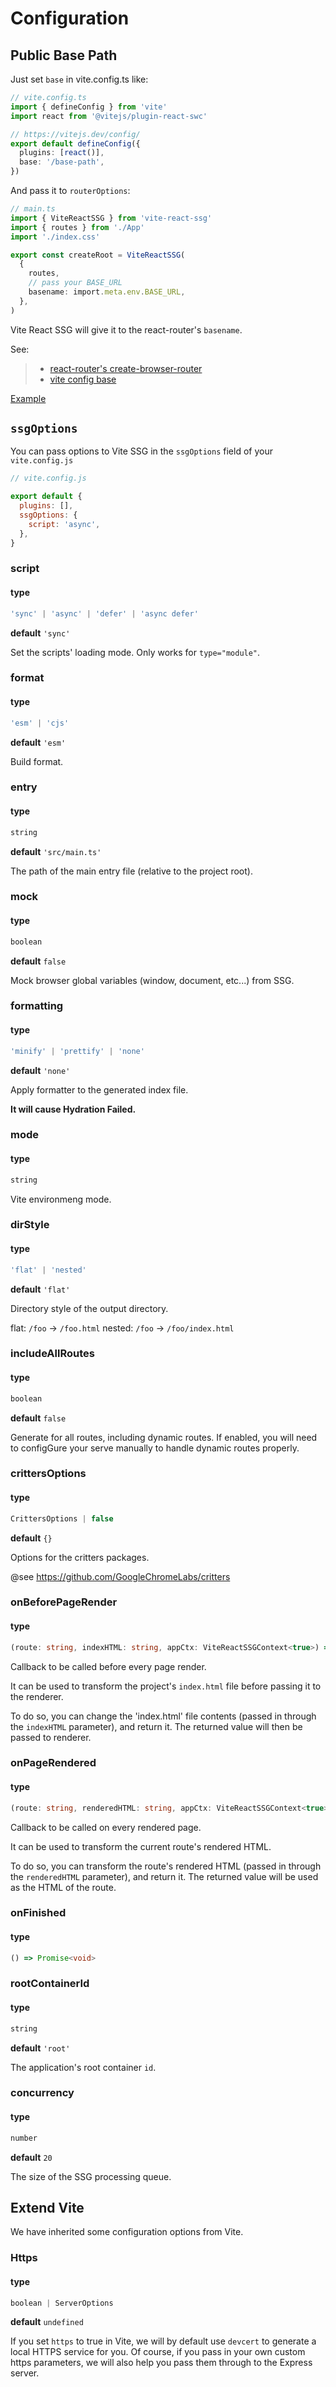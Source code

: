 # Configuration

## Public Base Path

Just set `base` in vite.config.ts like:

```ts
// vite.config.ts
import { defineConfig } from 'vite'
import react from '@vitejs/plugin-react-swc'

// https://vitejs.dev/config/
export default defineConfig({
  plugins: [react()],
  base: '/base-path',
})
```

And pass it to `routerOptions`:

```ts {9-10}
// main.ts
import { ViteReactSSG } from 'vite-react-ssg'
import { routes } from './App'
import './index.css'

export const createRoot = ViteReactSSG(
  {
    routes,
    // pass your BASE_URL
    basename: import.meta.env.BASE_URL,
  },
)
```

Vite React SSG will give it to the react-router's `basename`.

See:

> - [react-router's create-browser-router](https://reactrouter.com/en/main/routers/create-browser-router#basename)
> - [vite config base](https://cn.vitejs.dev/config/shared-options.html#base)

[Example](https://github.com/Daydreamer-riri/vite-react-ssg/blob/main/examples/lazy-pages/vite.config.ts)

## `ssgOptions`

You can pass options to Vite SSG in the `ssgOptions` field of your `vite.config.js`

```js
// vite.config.js

export default {
  plugins: [],
  ssgOptions: {
    script: 'async',
  },
}
```

### script

#### type

```ts
'sync' | 'async' | 'defer' | 'async defer'
```

**default** `'sync'`

Set the scripts' loading mode. Only works for `type="module"`.

### format

#### type

```ts
'esm' | 'cjs'
```

**default** `'esm'`

Build format.

### entry

#### type

```ts
string
```

**default** `'src/main.ts'`

The path of the main entry file (relative to the project root).

### mock

#### type

```ts
boolean
```

**default** `false`

Mock browser global variables (window, document, etc...) from SSG.

### formatting

#### type

```ts
'minify' | 'prettify' | 'none'
```

**default** `'none'`

Apply formatter to the generated index file.

**It will cause Hydration Failed.**

### mode

#### type

```ts
string
```

Vite environmeng mode.

### dirStyle

#### type

```ts
'flat' | 'nested'
```

**default** `'flat'`

Directory style of the output directory.

flat: `/foo` -> `/foo.html`
nested: `/foo` -> `/foo/index.html`

### includeAllRoutes

#### type

```ts
boolean
```

**default** `false`

Generate for all routes, including dynamic routes.
If enabled, you will need to configGure your serve
manually to handle dynamic routes properly.

### crittersOptions

#### type

```ts
CrittersOptions | false
```

**default** `{}`

Options for the critters packages.

@see https://github.com/GoogleChromeLabs/critters

### onBeforePageRender

#### type

```ts
(route: string, indexHTML: string, appCtx: ViteReactSSGContext<true>) => Promise<string | null | undefined> | string | null | undefined
```

Callback to be called before every page render.

It can be used to transform the project's `index.html` file before passing it to the renderer.

To do so, you can change the 'index.html' file contents (passed in through the `indexHTML` parameter), and return it.
The returned value will then be passed to renderer.

### onPageRendered

#### type

```ts
(route: string, renderedHTML: string, appCtx: ViteReactSSGContext<true>) => Promise<string | null | undefined> | string | null | undefined
```

Callback to be called on every rendered page.

It can be used to transform the current route's rendered HTML.

To do so, you can transform the route's rendered HTML (passed in through the `renderedHTML` parameter), and return it.
The returned value will be used as the HTML of the route.

### onFinished

#### type

```ts
() => Promise<void>
```

### rootContainerId

#### type

```ts
string
```

**default** `'root'`

The application's root container `id`.

### concurrency

#### type

```ts
number
```

**default** `20`

The size of the SSG processing queue.

## Extend Vite

We have inherited some configuration options from Vite.

### Https

#### type

```ts
boolean | ServerOptions
```

**default** `undefined`

If you set `https` to true in Vite, we will by default use `devcert` to generate a local HTTPS service for you. Of course, if you pass in your own custom https parameters, we will also help you pass them through to the Express server.
